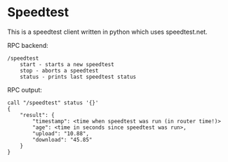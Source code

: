 Speedtest
=========

This is a speedtest client written in python which uses speedtest.net. 

RPC backend: 

	/speedtest
		start - starts a new speedtest 
		stop - aborts a speedtest
		status - prints last speedtest status

RPC output: 

	call "/speedtest" status '{}'
	{
		"result": {
			"timestamp": <time when speedtest was run (in router time!)>
			"age": <time in seconds since speedtest was run>,
			"upload": "10.88",
			"download": "45.85"
		}
	}
		
